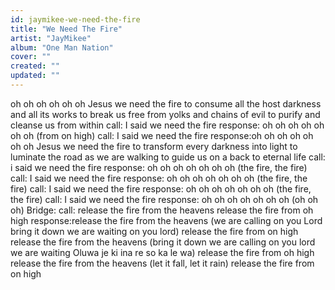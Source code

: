 ```yaml
---
id: jaymikee-we-need-the-fire
title: "We Need The Fire"
artist: "JayMikee"
album: "One Man Nation"
cover: ""
created: ""
updated: ""
---
```


oh oh oh oh oh oh
Jesus we need the fire
to consume all the host darkness and all its works
to break us free from yolks and chains of evil
to purify and cleanse us from within
call: I said we need the fire
response: oh oh oh oh oh oh oh (from on high)
call: I said we need the fire
response:oh oh oh oh oh oh oh
Jesus we need the fire
to transform every darkness into light
to luminate the road as we are walking
to guide us on a back to eternal life
call: i said we need the fire
response: oh oh oh oh oh oh oh (the fire, the fire)
call: I said we need the fire
response: oh oh oh oh oh oh oh (the fire, the fire)
call: I said we need the fire
response: oh oh oh oh oh oh oh (the fire, the fire)
call: I said we need the fire
response: oh oh oh oh oh oh oh (oh oh oh)
Bridge:
call: release the fire from the heavens
release the fire from oh high
response:release the fire from the
      heavens
 (we are calling on you Lord
bring it down
we are waiting on you lord)
      release the fire from on high
 release the fire from the heavens (bring it down
we are calling on you lord
we are waiting
Oluwa je ki ina re so ka le wa)
release the fire from oh high   release the fire from the heavens (let it fall, let it rain)   release the fire from on high